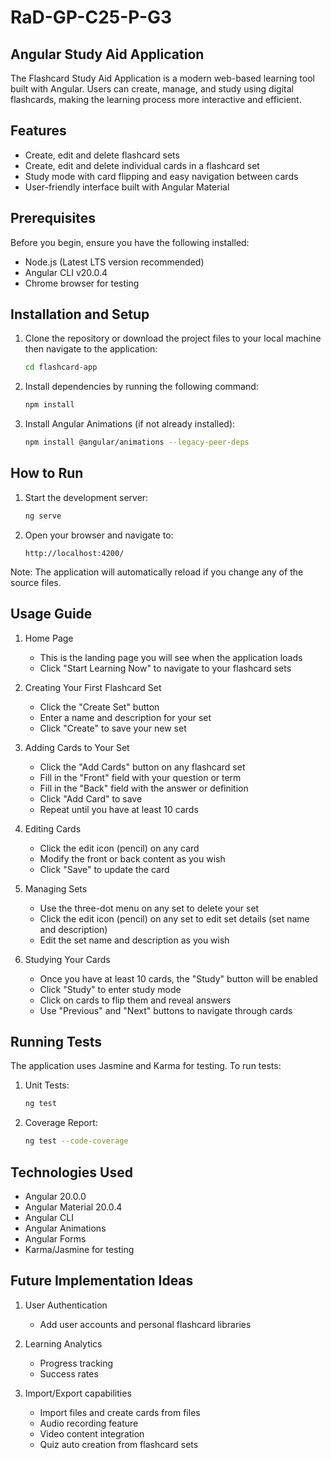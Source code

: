 # RaD-GP-C25-P-G3
## Angular Study Aid Application

The Flashcard Study Aid Application is a modern web-based learning tool built with Angular. 
Users can create, manage, and study using digital flashcards, making the learning process more interactive and efficient.

## Features 

- Create, edit and delete flashcard sets 
- Create, edit and delete individual cards in a flashcard set
- Study mode with card flipping and easy navigation between cards 
- User-friendly interface built with Angular Material

## Prerequisites

Before you begin, ensure you have the following installed:
- Node.js (Latest LTS version recommended)
- Angular CLI v20.0.4
- Chrome browser for testing

## Installation and Setup

1. Clone the repository or download the project files to your local machine then navigate to the application:
   ```bash
   cd flashcard-app
   ```

2. Install dependencies by running the following command:
   ```bash
   npm install
   ```

3. Install Angular Animations (if not already installed):
   ```bash
   npm install @angular/animations --legacy-peer-deps
   ```

## How to Run 

1. Start the development server:
   ```bash
   ng serve
   ```

2. Open your browser and navigate to:
   ```
   http://localhost:4200/
   ```

Note: The application will automatically reload if you change any of the source files.

## Usage Guide

1. Home Page
    - This is the landing page you will see when the application loads
    - Click "Start Learning Now" to navigate to your flashcard sets

2. Creating Your First Flashcard Set
    - Click the "Create Set" button
    - Enter a name and description for your set
    - Click "Create" to save your new set

3. Adding Cards to Your Set
    - Click the "Add Cards" button on any flashcard set
    - Fill in the "Front" field with your question or term
    - Fill in the "Back" field with the answer or definition
    - Click "Add Card" to save
    - Repeat until you have at least 10 cards

4. Editing Cards
    - Click the edit icon (pencil) on any card
    - Modify the front or back content as you wish
    - Click "Save" to update the card

5. Managing Sets
   - Use the three-dot menu on any set to delete your set
   - Click the edit icon (pencil) on any set to edit set details (set name and description)
   - Edit the set name and description as you wish

6. Studying Your Cards
    - Once you have at least 10 cards, the "Study" button will be enabled
    - Click "Study" to enter study mode
    - Click on cards to flip them and reveal answers
    - Use "Previous" and "Next" buttons to navigate through cards

## Running Tests

The application uses Jasmine and Karma for testing. To run tests:

1. Unit Tests:
   ```bash
   ng test
   ```

2. Coverage Report:
   ```bash
   ng test --code-coverage
   ```

## Technologies Used

- Angular 20.0.0
- Angular Material 20.0.4
- Angular CLI
- Angular Animations
- Angular Forms 
- Karma/Jasmine for testing

## Future Implementation Ideas

1. User Authentication
   - Add user accounts and personal flashcard libraries

2. Learning Analytics
   - Progress tracking
   - Success rates

3. Import/Export capabilities
   - Import files and create cards from files
   - Audio recording feature
   - Video content integration
   - Quiz auto creation from flashcard sets
